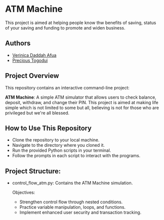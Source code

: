 # ATM Machine
This project is aimed at helping people know thw benefits of saving, status of your saving and funding to promote and widen business.

## Authors
* [Verinica Daddah Afua](https://github.com/Daddah-Veronica-Afua/ATM_Machine)
* [Precious Togodui](https://github.com/Paatogodui1/ATM_Machine.git)

## Project Overview
This repository contains an interactive command-line project:

 **ATM Machine**:
  A simple ATM simulator that allows users to check
balance, deposit, withdraw, and change their PIN.
This project is aimed at making life simple which is not limited to some but all, believing is not for those who are privileged but we're all blessed.

##  How to Use This Repository
* Clone the repository to your local machine.
* Navigate to the directory where you cloned it.
* Run the provided Python scripts in your terminal.
* Follow the prompts in each script to interact with the programs.

##  Project Structure:
* control_flow_atm.py: Contains the ATM Machine simulation.

  Objectives:
  * Strengthen control flow through nested conditions.
  * Practice variable manipulation, loops, and functions.
  * Implement enhanced user security and transaction tracking.
